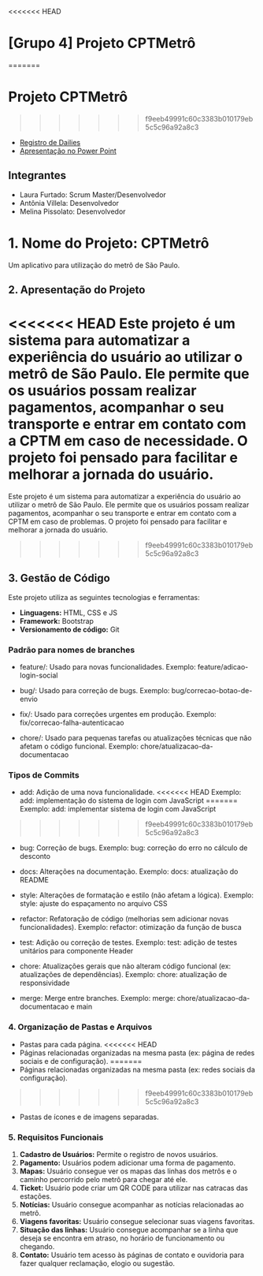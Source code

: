 <<<<<<< HEAD
# [Grupo 4] Projeto CPTMetrô
=======
# Projeto CPTMetrô
>>>>>>> f9eeb49991c60c3383b010179eb5c5c96a92a8c3

- [Registro de Dailies](https://docs.google.com/document/d/1D0h7AgVgcb1xzSg7Hnw3ze4euTFOjOXcYOAkQtqAha0/edit?usp=sharing)
- [Apresentação no Power Point](https://docs.google.com/presentation/d/1HmFXLpo6D4nh54Ol-A4I6Ummylo9N-IeL4LoG4LOqRY/edit?usp=sharing)
  
## Integrantes

- Laura Furtado: Scrum Master/Desenvolvedor
- Antônia Villela: Desenvolvedor
- Melina Pissolato: Desenvolvedor

# 1. Nome do Projeto: CPTMetrô

Um aplicativo para utilização do metrô de São Paulo.

## 2. Apresentação do Projeto

<<<<<<< HEAD
Este projeto é um sistema para automatizar a experiência do usuário ao utilizar o metrô de São Paulo. Ele permite que os usuários possam realizar pagamentos, acompanhar o seu transporte e entrar em contato com a CPTM em caso de necessidade. O projeto foi pensado para facilitar e melhorar a jornada do usuário.
=======
Este projeto é um sistema para automatizar a experiência do usuário ao utilizar o metrô de São Paulo. Ele permite que os usuários possam realizar pagamentos, acompanhar o seu transporte e entrar em contato com a CPTM em caso de problemas. O projeto foi pensado para facilitar e melhorar a jornada do usuário.
>>>>>>> f9eeb49991c60c3383b010179eb5c5c96a92a8c3

## 3. Gestão de Código

Este projeto utiliza as seguintes tecnologias e ferramentas:

- **Linguagens:** HTML, CSS e JS
- **Framework:** Bootstrap
- **Versionamento de código:** Git

### Padrão para nomes de branches

- feature/: Usado para novas funcionalidades.
Exemplo: feature/adicao-login-social

- bug/: Usado para correção de bugs.
Exemplo: bug/correcao-botao-de-envio

- fix/: Usado para correções urgentes em produção.
Exemplo: fix/correcao-falha-autenticacao

- chore/: Usado para pequenas tarefas ou atualizações técnicas que não afetam o código funcional.
Exemplo: chore/atualizacao-da-documentacao

### Tipos de Commits

- add: Adição de uma nova funcionalidade.
<<<<<<< HEAD
Exemplo: add: implementação do sistema de login com JavaScript
=======
Exemplo: add: implementar sistema de login com JavaScript
>>>>>>> f9eeb49991c60c3383b010179eb5c5c96a92a8c3

- bug: Correção de bugs.
Exemplo: bug: correção do erro no cálculo de desconto

- docs: Alterações na documentação.
Exemplo: docs: atualização do README

- style: Alterações de formatação e estilo (não afetam a lógica).
Exemplo: style: ajuste do espaçamento no arquivo CSS

- refactor: Refatoração de código (melhorias sem adicionar novas funcionalidades).
Exemplo: refactor: otimização da função de busca

- test: Adição ou correção de testes.
Exemplo: test: adição de testes unitários para componente Header

- chore: Atualizações gerais que não alteram código funcional (ex: atualizações de dependências).
Exemplo: chore: atualização de responsividade

- merge: Merge entre branches.
Exemplo: merge: chore/atualizacao-da-documentacao e main

### 4. Organização de Pastas e Arquivos
- Pastas para cada página.
<<<<<<< HEAD
- Páginas relacionadas organizadas na mesma pasta (ex: página de redes sociais e de configuração).
=======
- Páginas relacionadas organizadas na mesma pasta (ex: redes sociais da configuração).
>>>>>>> f9eeb49991c60c3383b010179eb5c5c96a92a8c3
- Pastas de ícones e de imagens separadas.

### 5. Requisitos Funcionais

1. **Cadastro de Usuários:** Permite o registro de novos usuários.
2. **Pagamento:** Usuários podem adicionar uma forma de pagamento.
3. **Mapas:** Usuário consegue ver os mapas das linhas dos metrôs e o caminho percorrido pelo metrô para chegar até ele.
4. **Ticket:** Usuário pode criar um QR CODE para utilizar nas catracas das estações.
5. **Notícias:** Usuário consegue acompanhar as notícias relacionadas ao metrô.
6. **Viagens favoritas:** Usuário consegue selecionar suas viagens favoritas.
7. **Situação das linhas:** Usuário consegue acompanhar se a linha que deseja se encontra em atraso, no horário de funcionamento ou chegando.
8. **Contato:** Usuário tem acesso às páginas de contato e ouvidoria para fazer qualquer reclamação, elogio ou sugestão.



